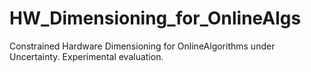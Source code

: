 # HW_Dimensioning_for_OnlineAlgs
Constrained Hardware Dimensioning for OnlineAlgorithms under Uncertainty. Experimental evaluation.
